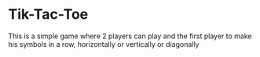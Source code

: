 # Tik-Tac-Toe

This is a simple game where 2 players can play and the first player to make his symbols in a row, horizontally or vertically or diagonally
